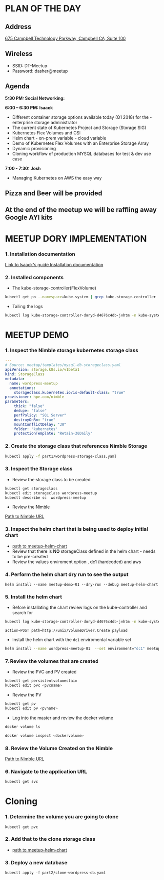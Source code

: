 # PLAN OF THE DAY 

## Address 

[675 Campbell Technology Parkway, Campbell CA, Suite 100](https://goo.gl/maps/RN8dsQekX352)

## Wireless

- SSID: DT-Meetup 
- Password: dasher@meetup


## Agenda

**5:30 PM: Social Networking:**

**6:00 – 6:30 PM: Isaack**

- Different container storage options available today (Q1 2018) for the - enterprise storage administrator
- The current state of Kubernetes Project and Storage (Storage SIG)
- Kubernetes Flex Volumes and CSI
- Helm chart - on-prem variable - cloud variable
- Demo of Kubernetes Flex Volumes with an Enterprise Storage Array
- Dynamic provisioning
- Cloning workflow of production MYSQL databases for test & dev use case

**7:00 - 7:30: Josh**
- Managing Kubernetes on AWS the easy way

## Pizza and Beer will be provided

## At the end of the meetup we will be raffling away Google AYI kits


# MEETUP DORY IMPLEMENTATION

### 1. Installation documentation 

[Link to Isaack's guide Installation documentation](https://docs.google.com/document/d/1g8EPzMipes3Z2tHblRY_2PpxQUc8nABWoa6uVSll4s0/edit?usp=sharing)

### 2. Installed components 

- The kube-storage-controller(FlexVolume)

```bash
kubectl get po --namespace=kube-system | grep kube-storage-controller
```

- Tailing the logs

```bash
kubectl log kube-storage-controller-doryd-d4676c4db-jvhtm -n kube-system -f
```

# MEETUP DEMO

### 1. Inspect the Nimble storage kubernetes storage class 

```yaml
---
# Source: meetup/templates/mysql-db-storageclass.yaml
apiVersion: storage.k8s.io/v1beta1
kind: StorageClass
metadata:
  name: wordpress-meetup
  annotations:
    storageclass.kubernetes.io/is-default-class: "true"
provisioner: hpe.com/nimble
parameters:
    thick: "false"
    dedupe: "false"
    perfPolicy: "SQL Server"
    destroyOnRm: "true"
    mountConflictDelay: "30"
    folder: "kubernetes"
    protectionTemplate: "Retain-30Daily"
```


### 2. Create the storage class that references Nimble Storage

```bash
kubectl apply -f part1/wordpress-storage-class.yaml
```
### 3. Inspect the Storage class 

- Review the storage class to be created
```bash
kubectl get storageclass 
kubectl edit storageclass wordpress-meetup
kubectl describe sc  wordpress-meetup
```

- Review the Nimble

[Path to Nimble URL](https://172.20.2.110)


### 3. Inspect the helm chart that is being used to deploy initial chart 

- [path to meetup-helm-chart](https://github.com/mugithi/meetup-may-15-18/tree/master/meetup-helm-chart)
- Review that there is **NO** storageClass defined in the helm chart - needs to be pre-created
- Review the values enviroment option , dc1 (hardcoded) and aws

### 4. Perform the helm chart dry run to see the output

```basb
helm install --name meetup-demo-01 --dry-run --debug meetup-helm-chart
```

### 5. Install the helm chart

- Before installating the chart review logs on the kube-controller and search for 

```bash
kubectl log kube-storage-controller-doryd-d4676c4db-jvhtm -n kube-system -f
```

```
action=POST path=http://unix/VolumeDriver.Create payload
```

- Install the helm chart with the ```dc1``` enviromental variable set

```bash 
helm install --name wordpress-meetup-01  --set environment="dc1" meetup-helm-chart
```

### 7. Review the volumes that are created

- Review the PVC and PV created

```bash
kubectl get persistentvolumeclaim
kubectl edit pvc <pvcname>
```

- Review the PV

```bash
kubectl get pv
kubectl edit pv <pvname>
```

- Log into the master and review the docker volume

```bash
docker volume ls
```

```bash
docker volume inspect <dockervolume>
```

### 8. Review the Volume Created on the Nimble

[Path to Nimble URL](https://172.20.2.110)

### 6. Navigate to the application  URL 

```bash
kubectl get svc
```

# Cloning

### 1. Determine the volume you are going to clone 

```
kubectl get pvc
```

### 2. Add that to the clone storage class

- [path to meetup-helm-chart](https://github.com/mugithi/meetup-may-15-18/tree/master/part2)


### 3. Deploy a new database

```
kubectl apply -f part2/clone-wordpress-db.yaml
```



